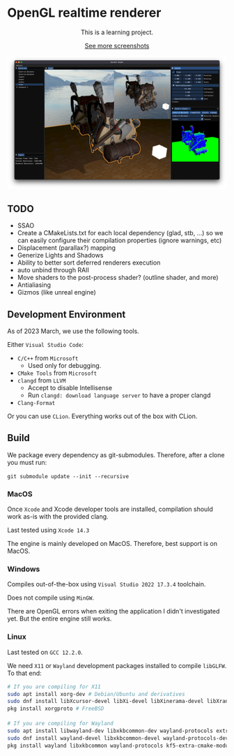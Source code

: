 # OpenGL realtime renderer

<p align="center">
  This is a learning project.
</p>

<p align="center">
  <a href="screenshots/">See more screenshots</a>
</p>

![Screenshot of the editor](screenshots/1_overview.png)

## TODO

- SSAO
- Create a CMakeLists.txt for each local dependency (glad, stb, ...) so we can easily configure their compilation properties (ignore warnings, etc)
- Displacement (parallax?) mapping
- Generize Lights and Shadows
- Ability to better sort deferred renderers execution
- auto unbind through RAII
- Move shaders to the post-process shader? (outline shader, and more)
- Antialiasing
- Gizmos (like unreal engine)

## Development Environment

As of 2023 March, we use the following tools.

Either `Visual Studio Code`:

- `C/C++` from `Microsoft`
  - Used only for debugging.
- `CMake Tools` from `Microsoft`
- `clangd` from `LLVM`
  - Accept to disable Intellisense
  - Run `clangd: download language server` to have a proper clangd
- `Clang-Format`

Or you can use `CLion`. Everything works out of the box with CLion.

## Build

We package every dependency as git-submodules. Therefore, after a clone you must run:

`git submodule update --init --recursive`

### MacOS

Once `Xcode` and Xcode developer tools are installed, compilation should work as-is with the provided clang.

Last tested using `Xcode 14.3`

The engine is mainly developed on MacOS. Therefore, best support is on MacOS.

### Windows

Compiles out-of-the-box using `Visual Studio 2022 17.3.4` toolchain.

Does not compile using `MinGW`.

There are OpenGL errors when exiting the application I didn't investigated yet. But the entire engine still works.

### Linux

Last tested on `GCC 12.2.0`.

We need `X11` or `Wayland` development packages installed to compile `libGLFW`. To that end:

```bash
# If you are compiling for X11
sudo apt install xorg-dev # Debian/Ubuntu and derivatives
sudo dnf install libXcursor-devel libXi-devel libXinerama-devel libXrandr-devel # Fedora and derivatives
pkg install xorgproto # FreeBSD

# If you are compiling for Wayland
sudo apt install libwayland-dev libxkbcommon-dev wayland-protocols extra-cmake-modules # Debian/Ubuntu and derivatives
sudo dnf install wayland-devel libxkbcommon-devel wayland-protocols-devel extra-cmake-modules # Fedora and derivatives
pkg install wayland libxkbcommon wayland-protocols kf5-extra-cmake-modules # FreeBSD
```
